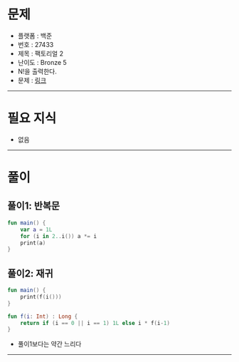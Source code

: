 # 문제
- 플랫폼 : 백준
- 번호 : 27433
- 제목 : 팩토리얼 2
- 난이도 : Bronze 5
- N!을 출력한다.
- 문제 : <a href="https://www.acmicpc.net/problem/27433" target="_blank">링크</a>

---

# 필요 지식
- 없음

---

# 풀이

## 풀이1: 반복문
```kotlin
fun main() {
    var a = 1L
    for (i in 2..i()) a *= i
    print(a)
}
```

## 풀이2: 재귀
```kotlin
fun main() {
    print(f(i()))
}

fun f(i: Int) : Long {
    return if (i == 0 || i == 1) 1L else i * f(i-1)
}
```
- 풀이1보다는 약간 느리다

---
